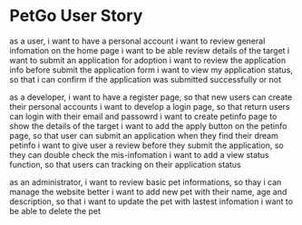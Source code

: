 # PetGo User Story
as a user, 
i want to have a personal account
i want to review general infomation on the home page
i want to be able review details of the target
i want to submit an application for adoption
i want to review the application info before submit the application form
i want to view my application status, so that i can confirm if the application was submitted successfully or not

as a developer,
i want to have a register page, so that new users can create their personal accounts
i want to develop a login page, so that return users can login with their email and passowrd
i want to create petinfo page to show the details of the target
i want to add the apply button on the petinfo page, so that user can submit an application when they find their dream petinfo
i want to give user a review before they submit the application, so they can double check the mis-infomation 
i want to add a view status function, so that users can tracking on their application status

as an administrator, 
i want to review basic pet informations, so thay i can manage the website better 
i want to add new pet with their name, age and description, so that
i want to update the pet with lastest infomation
i want to be able to delete the pet
